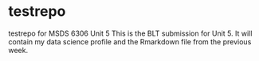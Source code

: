 # testrepo
testrepo for MSDS 6306 Unit 5
This is the BLT submission for Unit 5. It will contain my data science profile and the Rmarkdown file from the previous week.
